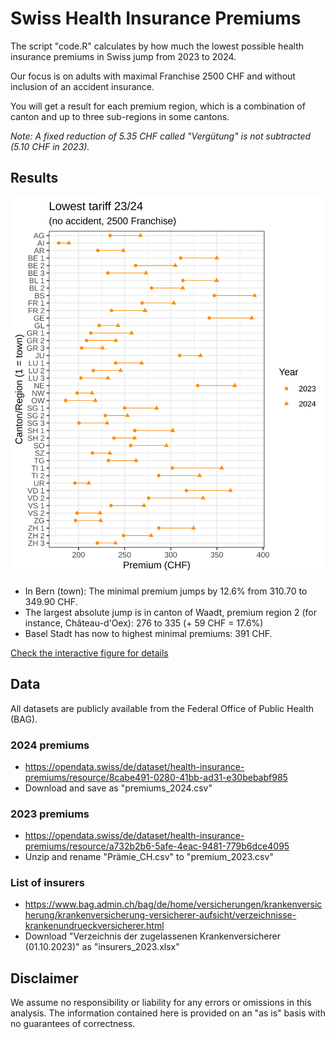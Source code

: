 # Swiss Health Insurance Premiums

The script "code.R" calculates by how much the lowest possible health insurance premiums in Swiss jump from 2023 to 2024. 

Our focus is on adults with maximal Franchise 2500 CHF and without inclusion of an accident insurance.

You will get a result for each premium region, which is a combination of canton and up to three sub-regions in some cantons. 

*Note: A fixed reduction of 5.35 CHF called "Vergütung" is not subtracted (5.10 CHF in 2023).*

## Results

![](f2500_noaccident.svg)

- In Bern (town): The minimal premium jumps by 12.6% from 310.70 to 349.90 CHF.
- The largest absolute jump is in canton of Waadt, premium region 2 (for instance, Château-d'Oex): 276 to 335 (+ 59 CHF = 17.6%)
- Basel Stadt has now to highest minimal premiums: 391 CHF.

[Check the interactive figure for details](https://mayer79.github.io/swiss_health/f2500_noaccident.html)

## Data

All datasets are publicly available from the Federal Office of Public Health (BAG).

### 2024 premiums

- https://opendata.swiss/de/dataset/health-insurance-premiums/resource/8cabe491-0280-41bb-ad31-e30bebabf985 
- Download and save as "premiums_2024.csv" 

### 2023 premiums

- https://opendata.swiss/de/dataset/health-insurance-premiums/resource/a732b2b6-5afe-4eac-9481-779b6dce4095 
- Unzip and rename "Prämie_CH.csv" to "premium_2023.csv" 

### List of insurers

- https://www.bag.admin.ch/bag/de/home/versicherungen/krankenversicherung/krankenversicherung-versicherer-aufsicht/verzeichnisse-krankenundrueckversicherer.html
- Download "Verzeichnis der zugelassenen Krankenversicherer (01.10.2023)" as "insurers_2023.xlsx"

## Disclaimer

We assume no responsibility or liability for any errors or omissions in this analysis. The information contained here is provided on an "as is" basis with no guarantees of correctness.

